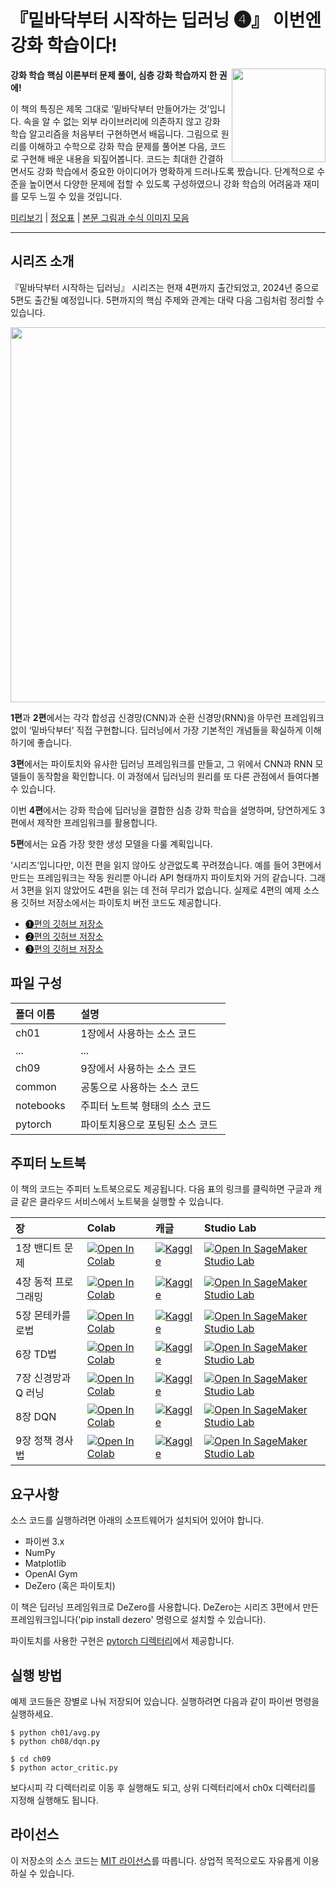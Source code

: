 # 『밑바닥부터 시작하는 딥러닝 ❹』 이번엔 강화 학습이다!

<a href="http://www.yes24.com/Product/Goods/72173703"><img src="https://github.com/WegraLee/deep-learning-from-scratch-4/blob/master/cover.jpeg" width="150" align=right></a>

**강화 학습 핵심 이론부터 문제 풀이, 심층 강화 학습까지 한 권에!**

이 책의 특징은 제목 그대로 ‘밑바닥부터 만들어가는 것’입니다. 속을 알 수 없는 외부 라이브러리에 의존하지 않고 강화 학습 알고리즘을 처음부터 구현하면서 배웁니다. 그림으로 원리를 이해하고 수학으로 강화 학습 문제를 풀어본 다음, 코드로 구현해 배운 내용을 되짚어봅니다. 코드는 최대한 간결하면서도 강화 학습에서 중요한 아이디어가 명확하게 드러나도록 짰습니다. 단계적으로 수준을 높이면서 다양한 문제에 접할 수 있도록 구성하였으니 강화 학습의 어려움과 재미를 모두 느낄 수 있을 것입니다.


[미리보기](https://preview2.hanbit.co.kr/books/yyxd/#p=1) | [정오표](https://docs.google.com/document/d/1fsPVXyPF0gpmN57VV6k0uxMfWXUbiQCwno8vCTYpMc8/edit) | [본문 그림과 수식 이미지 모음](https://github.com/WegraLee/deep-learning-from-scratch-4/blob/master/deep_learning_4_images_and_equations.zip?raw=true)

---

## 시리즈 소개
『밑바닥부터 시작하는 딥러닝』 시리즈는 현재 4편까지 출간되었고, 2024년 중으로 5편도 출간될 예정입니다. 5편까지의 핵심 주제와 관계는 대략 다음 그림처럼 정리할 수 있습니다.

<img src="https://github.com/WegraLee/deep-learning-from-scratch-4/blob/master/series overview.png" width="600">

**1편**과 **2편**에서는 각각 합성곱 신경망(CNN)과 순환 신경망(RNN)을 아무런 프레임워크 없이 ‘밑바닥부터’ 직접 구현합니다. 딥러닝에서 가장 기본적인 개념들을 확실하게 이해하기에 좋습니다.

**3편**에서는 파이토치와 유사한 딥러닝 프레임워크를 만들고, 그 위에서 CNN과 RNN 모델들이 동작함을 확인합니다. 이 과정에서 딥러닝의 원리를 또 다른 관점에서 들여다볼 수 있습니다.

이번 **4편**에서는 강화 학습에 딥러닝을 결합한 심층 강화 학습을 설명하며, 당연하게도 3편에서 제작한 프레임워크를 활용합니다.

**5편**에서는 요즘 가장 핫한 생성 모델을 다룰 계획입니다.

‘시리즈’입니다만, 이전 편을 읽지 않아도 상관없도록 꾸려졌습니다. 예를 들어 3편에서 만드는 프레임워크는 작동 원리뿐 아니라 API 형태까지 파이토치와 거의 같습니다. 그래서 3편을 읽지 않았어도 4편을 읽는 데 전혀 무리가 없습니다. 실제로 4편의 예제 소스용 깃허브 저장소에서는 파이토치 버전 코드도 제공합니다.

* [❶편의 깃허브 저장소](https://github.com/WegraLee/deep-learning-from-scratch)
* [❷편의 깃허브 저장소](https://github.com/WegraLee/deep-learning-from-scratch-2)
* [❸편의 깃허브 저장소](https://github.com/WegraLee/deep-learning-from-scratch-3)

## 파일 구성

|폴더 이름 |설명                         |
|:--        |:--                          |
|ch01       |1장에서 사용하는 소스 코드 |
|...        |...                          |
|ch09       |9장에서 사용하는 소스 코드    |
|common     |공통으로 사용하는 소스 코드   |
|notebooks  |주피터 노트북 형태의 소스 코드 |
|pytorch    |파이토치용으로 포팅된 소스 코드  |

## 주피터 노트북
이 책의 코드는 주피터 노트북으로도 제공됩니다. 다음 표의 링크를 클릭하면 구글과 캐글 같은 클라우드 서비스에서 노트북을 실행할 수 있습니다.

| 장 | Colab | 캐글 | Studio Lab |
| :--- | :--- | :--- | :--- |
| 1장 밴디트 문제| [![Open In Colab](https://colab.research.google.com/assets/colab-badge.svg)](https://colab.research.google.com/github/oreilly-japan/deep-learning-from-scratch-4/blob/master/notebooks/01_bandit.ipynb) | [![Kaggle](https://kaggle.com/static/images/open-in-kaggle.svg)](https://kaggle.com/kernels/welcome?src=https://github.com/oreilly-japan/deep-learning-from-scratch-4/blob/master/notebooks/01_bandit.ipynb) | [![Open In SageMaker Studio Lab](https://studiolab.sagemaker.aws/studiolab.svg)](https://studiolab.sagemaker.aws/import/github/oreilly-japan/deep-learning-from-scratch-4/blob/master/notebooks/01_bandit.ipynb) |
| 4장 동적 프로그래밍 | [![Open In Colab](https://colab.research.google.com/assets/colab-badge.svg)](https://colab.research.google.com/github/oreilly-japan/deep-learning-from-scratch-4/blob/master/notebooks/04_dynamic_programming.ipynb) | [![Kaggle](https://kaggle.com/static/images/open-in-kaggle.svg)](https://kaggle.com/kernels/welcome?src=https://github.com/oreilly-japan/deep-learning-from-scratch-4/blob/master/notebooks/04_dynamic_programming.ipynb) | [![Open In SageMaker Studio Lab](https://studiolab.sagemaker.aws/studiolab.svg)](https://studiolab.sagemaker.aws/import/github/oreilly-japan/deep-learning-from-scratch-4/blob/master/notebooks/04_dynamic_programming.ipynb) |
| 5장 몬테카를로법 | [![Open In Colab](https://colab.research.google.com/assets/colab-badge.svg)](https://colab.research.google.com/github/oreilly-japan/deep-learning-from-scratch-4/blob/master/notebooks/05_montecarlo.ipynb) | [![Kaggle](https://kaggle.com/static/images/open-in-kaggle.svg)](https://kaggle.com/kernels/welcome?src=https://github.com/oreilly-japan/deep-learning-from-scratch-4/blob/master/notebooks/05_montecarlo.ipynb) | [![Open In SageMaker Studio Lab](https://studiolab.sagemaker.aws/studiolab.svg)](https://studiolab.sagemaker.aws/import/github/oreilly-japan/deep-learning-from-scratch-4/blob/master/notebooks/05_montecarlo.ipynb) |
| 6장 TD법 | [![Open In Colab](https://colab.research.google.com/assets/colab-badge.svg)](https://colab.research.google.com/github/oreilly-japan/deep-learning-from-scratch-4/blob/master/notebooks/06_temporal_difference.ipynb) | [![Kaggle](https://kaggle.com/static/images/open-in-kaggle.svg)](https://kaggle.com/kernels/welcome?src=https://github.com/oreilly-japan/deep-learning-from-scratch-4/blob/master/notebooks/06_temporal_difference.ipynb) | [![Open In SageMaker Studio Lab](https://studiolab.sagemaker.aws/studiolab.svg)](https://studiolab.sagemaker.aws/import/github/oreilly-japan/deep-learning-from-scratch-4/blob/master/notebooks/06_temporal_difference.ipynb) |
| 7장 신경망과 Q 러닝 | [![Open In Colab](https://colab.research.google.com/assets/colab-badge.svg)](https://colab.research.google.com/github/oreilly-japan/deep-learning-from-scratch-4/blob/master/notebooks/07_neural_networks.ipynb) | [![Kaggle](https://kaggle.com/static/images/open-in-kaggle.svg)](https://kaggle.com/kernels/welcome?src=https://github.com/oreilly-japan/deep-learning-from-scratch-4/blob/master/notebooks/07_neural_networks.ipynb) | [![Open In SageMaker Studio Lab](https://studiolab.sagemaker.aws/studiolab.svg)](https://studiolab.sagemaker.aws/import/github/oreilly-japan/deep-learning-from-scratch-4/blob/master/notebooks/06_temporal_difference.ipynb) | [![Open In SageMaker Studio Lab](https://studiolab.sagemaker.aws/studiolab.svg)](https://studiolab.sagemaker.aws/import/github/oreilly-japan/deep-learning-from-scratch-4/blob/master/notebooks/07_neural_networks.ipynb) |
| 8장 DQN | [![Open In Colab](https://colab.research.google.com/assets/colab-badge.svg)](https://colab.research.google.com/github/oreilly-japan/deep-learning-from-scratch-4/blob/master/notebooks/08_dqn.ipynb) | [![Kaggle](https://kaggle.com/static/images/open-in-kaggle.svg)](https://kaggle.com/kernels/welcome?src=https://github.com/oreilly-japan/deep-learning-from-scratch-4/blob/master/notebooks/08_dqn.ipynb) | [![Open In SageMaker Studio Lab](https://studiolab.sagemaker.aws/studiolab.svg)](https://studiolab.sagemaker.aws/import/github/oreilly-japan/deep-learning-from-scratch-4/blob/master/notebooks/08_dqn.ipynb) |
| 9장 정책 경사법  | [![Open In Colab](https://colab.research.google.com/assets/colab-badge.svg)](https://colab.research.google.com/github/oreilly-japan/deep-learning-from-scratch-4/blob/master/notebooks/09_policy_gradient.ipynb) | [![Kaggle](https://kaggle.com/static/images/open-in-kaggle.svg)](https://kaggle.com/kernels/welcome?src=https://github.com/oreilly-japan/deep-learning-from-scratch-4/blob/master/notebooks/09_policy_gradient.ipynb) | [![Open In SageMaker Studio Lab](https://studiolab.sagemaker.aws/studiolab.svg)](https://studiolab.sagemaker.aws/import/github/oreilly-japan/deep-learning-from-scratch-4/blob/master/notebooks/09_policy_gradient.ipynb) |


## 요구사항
소스 코드를 실행하려면 아래의 소프트웨어가 설치되어 있어야 합니다.

* 파이썬 3.x
* NumPy
* Matplotlib
* OpenAI Gym
* DeZero (혹은 파이토치)
 
이 책은 딥러닝 프레임워크로 DeZero를 사용합니다. DeZero는 시리즈 3편에서 만든 프레임워크입니다('pip install dezero' 명령으로 설치할 수 있습니다).

파이토치를 사용한 구현은 [pytorch 디렉터리](https://github.com/WegraLee/deep-learning-from-scratch-4/tree/master/pytorch)에서 제공합니다.

## 실행 방법

예제 코드들은 장별로 나눠 저장되어 있습니다. 실행하려면 다음과 같이 파이썬 명령을 실행하세요.

```
$ python ch01/avg.py
$ python ch08/dqn.py

$ cd ch09
$ python actor_critic.py
```

보다시피 각 디렉터리로 이동 후 실행해도 되고, 상위 디렉터리에서 ch0x 디렉터리를 지정해 실행해도 됩니다.

## 라이선스

이 저장소의 소스 코드는 [MIT 라이선스](http://www.opensource.org/licenses/MIT)를 따릅니다.
상업적 목적으로도 자유롭게 이용하실 수 있습니다.
